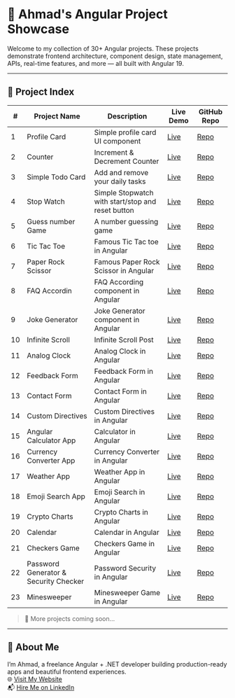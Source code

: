 # 🚀 Ahmad's Angular Project Showcase

Welcome to my collection of 30+ Angular projects. These projects demonstrate frontend architecture, component design, state management, APIs, real-time features, and more — all built with Angular 19.

---

## 📂 Project Index

| # | Project Name        | Description                         | Live Demo        | GitHub Repo                  |
|---|---------------------|-------------------------------------|------------------|------------------------------|
| 1 | Profile Card       | Simple profile card UI component     | [Live](https://Ahmad-889.github.io/angular-profile-card/) | [Repo](https://github.com/Ahmad-889/angular-profile-card)     |
| 2  | Counter       | Increment & Decrement Counter | [Live](https://ahmad-889.github.io/angular-counter/) | [Repo](https://github.com/Ahmad-889/angular-counter)   |
| 3  | Simple Todo Card      | Add and remove your daily tasks | [Live](https://ahmad-889.github.io/angular-todo/) | [Repo](https://github.com/Ahmad-889/angular-todo)   |
| 4  | Stop Watch      | Simple Stopwatch with start/stop and reset button | [Live](https://ahmad-889.github.io/stopwatch/) | [Repo](https://github.com/Ahmad-889/stopwatch)   |
| 5  | Guess number Game     | A number guessing game  | [Live](https://ahmad-889.github.io/guess-number/) | [Repo](https://github.com/Ahmad-889/guess-number)   |
| 6  | Tic Tac Toe      | Famous Tic Tac toe in Angular  | [Live](https://ahmad-889.github.io/tic-tac-toe/) | [Repo](https://github.com/Ahmad-889/tic-tac-toe)   |
| 7  | Paper Rock Scissor      | Famous Paper Rock Scissor in Angular  | [Live](https://ahmad-889.github.io/paper-rock-scissor/) | [Repo](https://github.com/Ahmad-889/paper-rock-scissor)   |
| 8  | FAQ Accordin       | FAQ According component in Angular  | [Live](https://ahmad-889.github.io/faq-accordin/) | [Repo](https://github.com/Ahmad-889/faq-accordin)   |
| 9  | Joke Generator       | Joke Generator component in Angular  | [Live](https://ahmad-889.github.io/joke-generator/) | [Repo](https://github.com/Ahmad-889/joke-generator)   |
| 10  | Infinite Scroll       | Infinite Scroll Post   | [Live](https://ahmad-889.github.io/infinite-scroll/) | [Repo](https://github.com/Ahmad-889/infinite-scroll)   |
| 11  | Analog Clock      | Analog Clock in Angular   | [Live](https://ahmad-889.github.io/clock/) | [Repo](https://github.com/Ahmad-889/clock)   |
| 12  | Feedback Form     | Feedback Form in Angular   | [Live](https://ahmad-889.github.io/feedback-form/) | [Repo](https://github.com/Ahmad-889/feedback-form/)   |
| 13  | Contact Form     | Contact Form in Angular   | [Live](https://ahmad-889.github.io/contact-form/) | [Repo](https://github.com/Ahmad-889/contact-form)   |
| 14  | Custom Directives    | Custom Directives in Angular   | [Live](https://ahmad-889.github.io/custom-directives/) | [Repo](https://github.com/Ahmad-889/custom-directives)   |
| 15  | Angular Calculator App    | Calculator in Angular   | [Live](https://ahmad-889.github.io/calculator/) | [Repo](https://github.com/Ahmad-889/calculator)   |
| 16  | Currency Converter App    | Currency Converter in Angular   | [Live](https://ahmad-889.github.io/currency-converter/) | [Repo](https://github.com/Ahmad-889/currency-converter)   |
| 17  | Weather App    | Weather App in Angular   | [Live](https://ahmad-889.github.io/weather/) | [Repo](https://github.com/Ahmad-889/weather)   |
| 18  | Emoji Search App    | Emoji Search in Angular   | [Live](https://ahmad-889.github.io/emoji-search/) | [Repo](https://github.com/Ahmad-889/emoji-search)   |
| 19  | Crypto Charts    | Crypto Charts in Angular   | [Live](https://ahmad-889.github.io/crypto-charts/) | [Repo](https://github.com/Ahmad-889/crypto-charts)   |
| 20 | Calendar    | Calendar in Angular   | [Live](https://ahmad-889.github.io/calendar/) | [Repo](https://github.com/Ahmad-889/calendar)   |
| 21 | Checkers Game    | Checkers Game in Angular   | [Live](https://ahmad-889.github.io/checkers/) | [Repo](https://github.com/Ahmad-889/checkers)   |
| 22 | Password Generator & Security Checker    | Password Security in Angular   | [Live](https://ahmad-889.github.io/password-security/) | [Repo](https://github.com/Ahmad-889/password-security)   |
| 23 | Minesweeper   | Minesweeper Game in Angular   | [Live](https://ahmad-889.github.io/minesweeper/) | [Repo](https://github.com/Ahmad-889/minesweeper)   |



> 🔗 More projects coming soon...

---

## 📌 About Me

I’m Ahmad, a freelance Angular + .NET developer building production-ready apps and beautiful frontend experiences.  
🌐 [Visit My Website](https://ahmadev.site)  
📬 [Hire Me on LinkedIn](https://linkedin.com/in/muhammad-ahmad-784271337)


